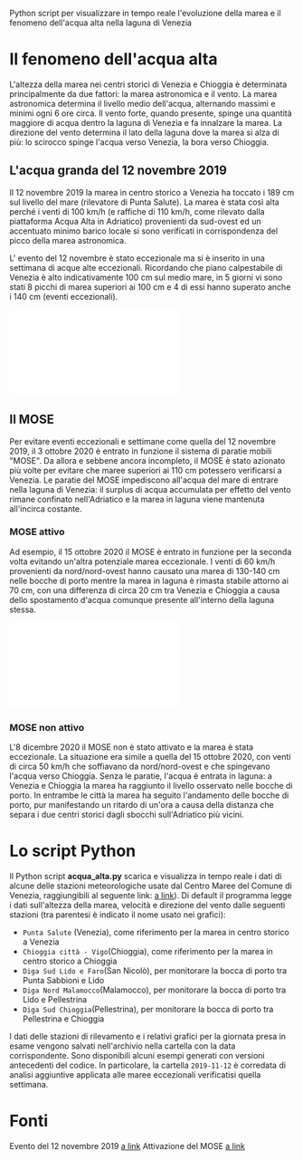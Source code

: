 Python script per visualizzare in tempo reale l'evoluzione della marea e il fenomeno dell'acqua alta nella laguna di Venezia

# Il fenomeno dell'acqua alta
 L'altezza della marea nei centri storici di Venezia e Chioggia è determinata principalmente da due fattori: la marea astronomica e il vento. La marea astronomica determina il livello medio dell'acqua, alternando massimi e minimi ogni 6 ore circa. Il vento forte, quando presente, spinge una quantità maggiore di acqua dentro la laguna di Venezia e fa innalzare la marea. La direzione del vento determina il lato della laguna dove la marea si alza di più: lo scirocco spinge l'acqua verso Venezia, la bora verso Chioggia. 
 
## L'acqua granda del 12 novembre 2019
 Il 12 novembre 2019 la marea in centro storico a Venezia ha toccato i 189 cm sul livello del mare (rilevatore di Punta Salute). La marea è stata così alta perché i venti di 100 km/h (e raffiche di 110 km/h, come rilevato dalla piattaforma Acqua Alta in Adriatico) provenienti da sud-ovest ed un accentuato minimo barico locale si sono verificati in corrispondenza del picco della marea astronomica. 
 
 L' evento del 12 novembre è stato eccezionale ma si è inserito in una settimana di acque alte eccezionali. Ricordando che piano calpestabile di Venezia è alto indicativamente 100 cm sul medio mare, in 5 giorni vi sono stati 8 picchi di marea superiori ai 100 cm e 4 di essi hanno superato anche i 140 cm (eventi eccezionali).
 
 ![plot](./archivio/2019-11-12/storico.pdf) 
 
## Il MOSE
Per evitare eventi eccezionali e settimane come quella del 12 novembre 2019, il 3 ottobre 2020 è entrato in funzione il sistema di paratie mobili "MOSE". Da allora e sebbene ancora incompleto, il MOSE è stato azionato più volte per evitare che maree superiori ai 110 cm potessero verificarsi a Venezia. Le paratie del MOSE impediscono all'acqua del mare di entrare nella laguna di Venezia: il surplus di acqua accumulata per effetto del vento rimane confinato nell'Adriatico e la marea in laguna viene mantenuta all'incirca costante. 

### MOSE attivo
Ad esempio, il 15 ottobre 2020 il MOSE è entrato in funzione per la seconda volta evitando un'altra potenziale marea eccezionale. I venti di 60 km/h provenienti da nord/nord-ovest hanno causato una marea di 130-140 cm nelle bocche di porto mentre la marea in laguna è rimasta stabile attorno ai 70 cm, con una differenza di circa 20 cm tra Venezia e Chioggia a causa dello spostamento d'acqua comunque presente all'interno della laguna stessa.

 ![plot](./archivio/2020-10-15/15ott2020_marea_finale.pdf) 
 
### MOSE non attivo
L'8 dicembre 2020 il MOSE non è stato attivato e la marea è stata eccezionale. La situazione era simile a quella del 15 ottobre 2020, con venti di circa 50 km/h che soffiavano da nord/nord-ovest e che spingevano l'acqua verso Chioggia. Senza le paratie, l'acqua è entrata in laguna: a Venezia e Chioggia la marea ha raggiunto il livello osservato nelle bocche di porto. In entrambe le città la marea ha seguito l'andamento delle bocche di porto, pur manifestando un ritardo di un'ora a causa della distanza che separa i due centri storici dagli sbocchi sull'Adriatico più vicini.



# Lo script Python
Il Python script **acqua_alta.py** scarica e visualizza in tempo reale i dati di alcune delle stazioni meteorologiche usate dal Centro Maree del Comune di Venezia, raggiungibili al seguente link: [a link](https://www.comune.venezia.it/content/dati-dalle-stazioni-rilevamento)). Di default il programma legge i dati sull'altezza della marea, velocità e direzione del vento dalle seguenti stazioni (tra parentesi è indicato il nome usato nei grafici):
- `Punta Salute` (Venezia), come riferimento per la marea in centro storico a Venezia
- `Chioggia città - Vigo`(Chioggia), come riferimento per la marea in centro storico a Chioggia
- `Diga Sud Lido e Faro`(San Nicolò), per monitorare la bocca di porto tra Punta Sabbioni e Lido
- `Diga Nord Malamocco`(Malamocco), per monitorare la bocca di porto tra Lido e Pellestrina
- `Diga Sud Chioggia`(Pellestrina), per monitorare la bocca di porto tra Pellestrina e Chioggia

I dati delle stazioni di rilevamento e i relativi grafici per la giornata presa in esame vengono salvati nell'archivio nella cartella con la data corrispondente. Sono disponibili alcuni esempi generati con versioni antecedenti del codice. In particolare, la cartella `2019-11-12` è corredata di analisi aggiuntive applicata alle maree eccezionali verificatisi quella settimana.




# Fonti
Evento del 12 novembre 2019 [a link](http://www.ismar.cnr.it/file/news-e-eventi/Acqua_Granda_2019_v03.pdf )
Attivazione del MOSE [a link](https://www.mosevenezia.eu/prima-prova-del-mose-contro-lacqua-alta/ )


